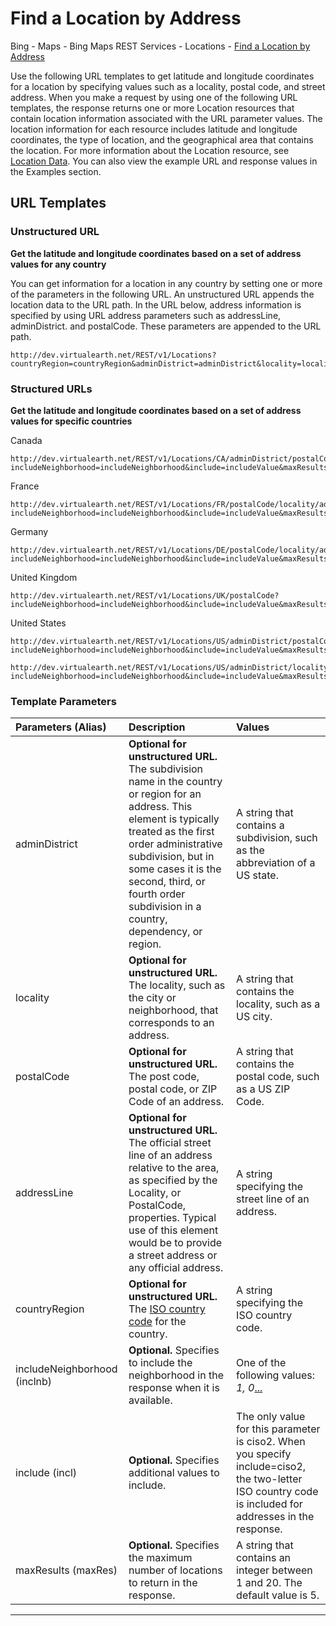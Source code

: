 Find a Location by Address
==========================
Bing - Maps - Bing Maps REST Services - Locations - [Find a Location by Address][Find a Location by Address]


Use the following URL templates to get latitude and longitude coordinates for a location by specifying values such as a locality, postal code, and street address.
When you make a request by using one of the following URL templates, the response returns one or more Location resources that contain location information associated with the URL parameter values. The location information for each resource includes latitude and longitude coordinates, the type of location, and the geographical area that contains the location. For more information about the Location resource, see [Location Data][Location Data]. You can also view the example URL and response values in the Examples section.

## URL Templates
### Unstructured URL
**Get the latitude and longitude coordinates based on a set of address values for any country**

You can get information for a location in any country by setting one or more of the parameters in the following URL.
An unstructured URL appends the location data to the URL path. In the URL below, address information is specified by using URL address parameters such as addressLine, adminDistrict. and postalCode. These parameters are appended to the URL path.

	http://dev.virtualearth.net/REST/v1/Locations?countryRegion=countryRegion&adminDistrict=adminDistrict&locality=locality&postalCode=postalCode&addressLine=addressLine&userLocation=userLocation&userIp=userIp&usermapView=usermapView&includeNeighborhood=includeNeighborhood&maxResults=maxResults&key=BingMapsKey

### Structured URLs
**Get the latitude and longitude coordinates based on a set of address values for specific countries**

Canada
	
	http://dev.virtualearth.net/REST/v1/Locations/CA/adminDistrict/postalCode/locality/addressLine?includeNeighborhood=includeNeighborhood&include=includeValue&maxResults=maxResults&key=BingMapsKey

France

	http://dev.virtualearth.net/REST/v1/Locations/FR/postalCode/locality/addressLine?includeNeighborhood=includeNeighborhood&include=includeValue&maxResults=maxResults&key=BingMapsKey

Germany

	http://dev.virtualearth.net/REST/v1/Locations/DE/postalCode/locality/addressLine?includeNeighborhood=includeNeighborhood&include=includeValue&maxResults=maxResults&key=BingMapsKey

United Kingdom

	http://dev.virtualearth.net/REST/v1/Locations/UK/postalCode?includeNeighborhood=includeNeighborhood&include=includeValue&maxResults=maxResults&key=BingMapsKey

United States

	http://dev.virtualearth.net/REST/v1/Locations/US/adminDistrict/postalCode/locality/addressLine?includeNeighborhood=includeNeighborhood&include=includeValue&maxResults=maxResults&key=BingMapsKey

	http://dev.virtualearth.net/REST/v1/Locations/US/adminDistrict/locality/addressLine?includeNeighborhood=includeNeighborhood&include=includeValue&maxResults=maxResults&key=BingMapsKey

### Template Parameters
|**Parameters (Alias)**|Description|Values|
|:--|:--|:--|
|adminDistrict|**Optional for unstructured URL.** The subdivision name in the country or region for an address. This element is typically treated as the first order administrative subdivision, but in some cases it is the second, third, or fourth order subdivision in a country, dependency, or region.|A string that contains a subdivision, such as the abbreviation of a US state.|
|locality|**Optional for unstructured URL.** The locality, such as the city or neighborhood, that corresponds to an address.|A string that contains the locality, such as a US city.|
|postalCode|**Optional for unstructured URL.** The post code, postal code, or ZIP Code of an address.|A string that contains the postal code, such as a US ZIP Code.|
|addressLine|**Optional for unstructured URL.** The official street line of an address relative to the area, as specified by the Locality, or PostalCode, properties. Typical use of this element would be to provide a street address or any official address.|A string specifying the street line of an address.|
|countryRegion|**Optional for unstructured URL.** The [ISO country code](http://en.wikipedia.org/wiki/ISO_3166-1_alpha-2) for the country.|A string specifying the ISO country code.|
|includeNeighborhood (inclnb)|**Optional.** Specifies to include the neighborhood in the response when it is available.|One of the following values: *1, 0*[...][Find a Location by Address]|
|include (incl)|**Optional.** Specifies additional values to include.|The only value for this parameter is ciso2. When you specify include=ciso2, the two-letter ISO country code is included for addresses in the response.|
|maxResults (maxRes)|**Optional.** Specifies the maximum number of locations to return in the response.|A string that contains an integer between 1 and 20. The default value is 5.|
















---
[Reference]: 참고
[Location and Area Types]: https://msdn.microsoft.com/en-us/library/ff701726.aspx "Location and Area Types"
[Find a Location by Address]: https://msdn.microsoft.com/en-us/library/ff701714.aspx "Reference Page: Find a Location by Address"
[Find a Location by Point]: https://msdn.microsoft.com/en-us/library/ff701710.aspx "Reference Page: Find a Location by Point"
[Find a Location by Query]: https://msdn.microsoft.com/en-us/library/ff701711.aspx "Reference Page: Find a Location by Query"
[Location Data]: https://msdn.microsoft.com/en-us/library/ff701725.aspx "Reference Page: Location Data"